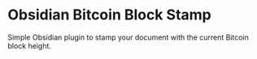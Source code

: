 # Obsidian Bitcoin Block Stamp

Simple Obsidian plugin to stamp your document with the current Bitcoin block height.
